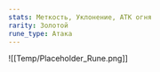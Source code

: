 ```yaml
---
stats: Меткость, Уклонение, АТК огня
rarity: Золотой
rune_type: Атака
---
```

![[Temp/Placeholder_Rune.png]]
